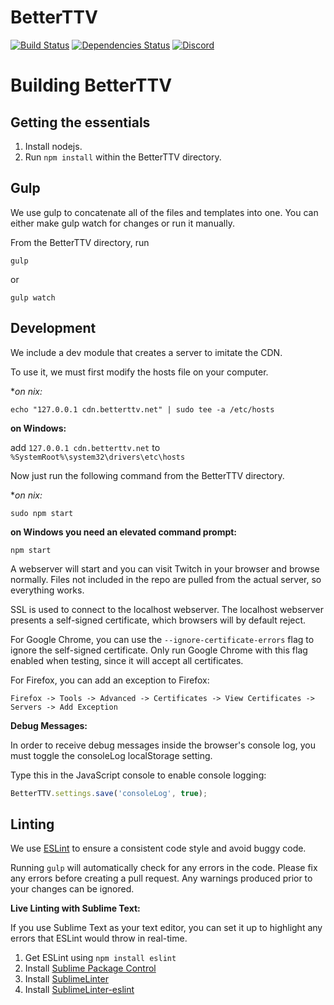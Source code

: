 BetterTTV
=========

[![Build Status](https://travis-ci.org/night/BetterTTV.svg?branch=master)](https://travis-ci.org/night/BetterTTV) [![Dependencies Status](https://david-dm.org/night/BetterTTV/status.svg)](https://david-dm.org/night/BetterTTV) [![Discord](https://discordapp.com/api/guilds/229471495087194112/widget.png)](https://discord.gg/nightdev)

Building BetterTTV
===

Getting the essentials
---
1. Install nodejs.
2. Run ```npm install``` within the BetterTTV directory.

Gulp
---
We use gulp to concatenate all of the files and templates into one. You can either make gulp watch for changes or run it manually.

From the BetterTTV directory, run
```
gulp
```
or
```
gulp watch
```

Development
----

We include a dev module that creates a server to imitate the CDN.

To use it, we must first modify the hosts file on your computer.

**on *nix:**
```
echo "127.0.0.1 cdn.betterttv.net" | sudo tee -a /etc/hosts
```

**on Windows:**

add ```127.0.0.1 cdn.betterttv.net``` to ```%SystemRoot%\system32\drivers\etc\hosts```

Now just run the following command from the BetterTTV directory.

**on *nix:**
```
sudo npm start
```

**on Windows you need an elevated command prompt:**
```
npm start
```

A webserver will start and you can visit Twitch in your browser and browse normally. Files not included in the repo are pulled from the actual server, so everything works.

SSL is used to connect to the localhost webserver. The localhost webserver presents a self-signed certificate, which browsers will by default reject.

For Google Chrome, you can use the ```--ignore-certificate-errors``` flag to ignore the self-signed certificate. Only run Google Chrome with this flag enabled when testing, since it will accept all certificates.

For Firefox, you can add an exception to Firefox:

    Firefox -> Tools -> Advanced -> Certificates -> View Certificates -> Servers -> Add Exception

**Debug Messages:**

In order to receive debug messages inside the browser's console log, you must toggle the consoleLog localStorage setting.

Type this in the JavaScript console to enable console logging:
```js
BetterTTV.settings.save('consoleLog', true);
```

Linting
---
We use [ESLint](http://eslint.org/) to ensure a consistent code style and avoid buggy code.

Running ```gulp``` will automatically check for any errors in the code. Please fix any errors before creating a pull request. Any warnings produced prior to your changes can be ignored.

**Live Linting with Sublime Text:**

If you use Sublime Text as your text editor, you can set it up to highlight any errors that ESLint would throw in real-time.

1. Get ESLint using ```npm install eslint```
2. Install [Sublime Package Control](https://packagecontrol.io/installation)
3. Install [SublimeLinter](http://www.sublimelinter.com/en/latest/installation.html#installing-via-pc)
4. Install [SublimeLinter-eslint](https://github.com/roadhump/SublimeLinter-eslint#linter-installation)
